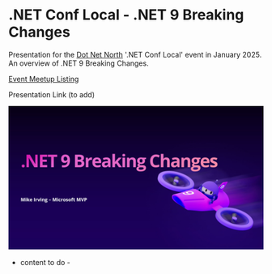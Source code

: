 # .NET Conf Local - .NET 9 Breaking Changes
Presentation for the [Dot Net North](https://www.meetup.com/DotNetNorth) '.NET Conf Local' event in January 2025. An overview of .NET 9 Breaking Changes.  

[Event Meetup Listing](https://www.meetup.com/dotnetnorth/events/303507375/)  

Presentation Link (to add)  

![.NET 9 Breaking Chnages](dot-net-9-breaking-changes-banner.jpg)

- content to do -  
